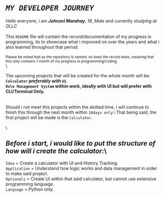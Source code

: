 # _`MY DEVELOPER JOURNEY`_

Hello everyone, i am **_Johnzel Marahay_**, _18_, _Male_ and currently _studying at OLLC_\
\
This `README` file will contain the record/documentation of my progress in programming, its to showcase what i improved on over the years and what i also leanred throughout that period.\
\
<sup>Please be noted that as the repository is named; so does the record does, meaning that this only contains 1 month of my progress in programming/coding.</sup>\
\

The upcoming projects that will be created for the whole month will be:\
**`Calculator` _preferably with_ `UI`**.\
**`Role Management System` within work, ideally with UI but will prefer with CLI/Terminal Only.**\
\
\
Should i not meet this projects within the alotted time, i will continue to finish this through the next month within `10days only!`.That being said, the first project will be made is the `Calculator`.\
\
\
## ***Before i start, i would like to put the structure of how will i create the calculator:***\
`Idea` = Create a calculator with UI and History Tracking.\
`Application` = Understand how logic works and data management in order to make said project.\
`Optionals` = Create UI within that said calculator, but cannot use extensive programming language.\
`Language` = Python only.